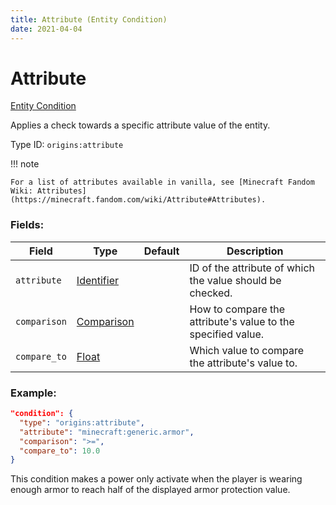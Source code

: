 ```yaml
---
title: Attribute (Entity Condition)
date: 2021-04-04
---
```


# Attribute

[Entity Condition](../entity_conditions.md)

Applies a check towards a specific attribute value of the entity.

Type ID: `origins:attribute`

!!! note

    For a list of attributes available in vanilla, see [Minecraft Fandom Wiki: Attributes](https://minecraft.fandom.com/wiki/Attribute#Attributes).

### Fields:

Field  | Type | Default | Description
-------|------|---------|-------------
`attribute` | [Identifier](../data_types/identifier.md) | |  ID of the attribute of which the value should be checked.
`comparison` | [Comparison](../data_types/comparison.md) | |  How to compare the attribute's value to the specified value.
`compare_to` | [Float](../data_types/float.md) | | Which value to compare the attribute's value to.

### Example:

```json
"condition": {
  "type": "origins:attribute",
  "attribute": "minecraft:generic.armor",
  "comparison": ">=",
  "compare_to": 10.0
}
```

This condition makes a power only activate when the player is wearing enough armor to reach half of the displayed armor protection value.
